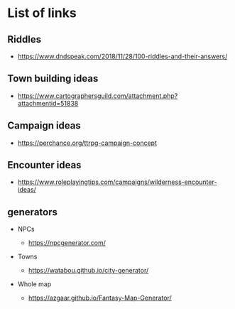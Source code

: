 # List of links

## Riddles
* https://www.dndspeak.com/2018/11/28/100-riddles-and-their-answers/

## Town building ideas
* https://www.cartographersguild.com/attachment.php?attachmentid=51838

## Campaign ideas
* https://perchance.org/ttrpg-campaign-concept

## Encounter ideas
* https://www.roleplayingtips.com/campaigns/wilderness-encounter-ideas/

## generators
*   NPCs
    *   https://npcgenerator.com/

*   Towns
    *   https://watabou.github.io/city-generator/

*   Whole map
    *   https://azgaar.github.io/Fantasy-Map-Generator/
